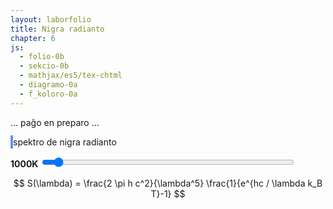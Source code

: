 ```yaml
---
layout: laborfolio
title: Nigra radianto
chapter: 6
js:
  - folio-0b
  - sekcio-0b 
  - mathjax/es5/tex-chtml
  - diagramo-0a
  - f_koloro-0a
---
```


... paĝo en preparo ...


<!-- 

https://en.wikipedia.org/wiki/Black_body
https://en.wikipedia.org/wiki/Planck%27s_law
https://en.wikipedia.org/wiki/Thermal_radiation
https://en.wikipedia.org/wiki/Planckian_locus
http://hyperphysics.phy-astr.gsu.edu/hbase/mod6.html#c4 

Derivado de la leĝo de Planck:
https://edisciplinas.usp.br/pluginfile.php/48089/course/section/16461/qsp_chapter10-plank.pdf
https://eng.libretexts.org/Bookshelves/Materials_Science/Supplemental_Modules_(Materials_Science)/Electronic_Properties/Solving_the_Ultraviolet_Catastrophe

... du termoj: unu priskribantaj la ondospecojn (laŭ frekvenco en volumero), la dua
priskribanta la energidistribuon laŭ Boltzmann-distribuo k Planck-Einstein-rilato
en termodinamiko ekvilibro.... la eblaj n en E=nhf

kiel klarigi la plank-ejnŝtejn-rilato...?
energio de unuopa oscilo 1Hz: E = h
energio proporcia al frekvenco: E = hf
n osciloj: E = nhf

kp. kineta energio: E = mv² (v=c: E = mc²)

-->

<style>
    canvas {
        border: 2px solid cornflowerblue;
    }
</style>


<canvas id="spektro" width="500" height="500"></canvas>
spektro de nigra radianto

<b id="temperaturo_info">1000K</b>
<input type="range" id="temperaturo" style="width: 50em; max-width: 80%" min="300" max="15000" value="1000" step="100" onchange="aktualigo()" oninput="aktualigo_info()">


<script>
    
const canvas = document.getElementById("spektro");
const dgr = new Diagramo(canvas);

/*
/// konstantoj
const h = 6.62607015e-34 ;// Planka efikokvantumo en Js
const c = 2.99792458e8; // lumrapido en m/s
const kB = 1.380649e-23; // Boltzmann-konstanto en J/K

const c1 = 2*h*c*c; // *Math.PI
const c2 = h*c/kB; // faktoro por nm: 1e9
*/

function aktualigo_info() {
    const temp = ĝi('#temperaturo').value;
    ĝi('#temperaturo_info').textContent = temp + 'K';
}

function aktualigo() {
    const T = ĝi('#temperaturo').value;
    const lmin = 100, lmax=1500;
    /*
    const ss = Koloro.spektro(lmax,T)
    const smax = 10**(Math.ceil(Math.log10(ss)));
    */
    /*
    let smax = 1e15;
    if (T<600) smax=1e6;
    else if (T<800) smax=1e8;
    else if (T<1200) smax=1e10;
    else if (T<1600) smax=1e11;
    else if (T<2400) smax=1e12
    else if (T<3800) smax = 1e13;
    else if (T<6100) smax = 1e14;
    */
    //ctx.clearRect(0, 0, canvas.width, canvas.height);
    dgr.viŝu("black");
    plot(lmin,lmax,T,"white");
    radimakulo(T);
}


function plot(lmin,lmax,T,koloro="black") {
    // kalkulu spektrovaloron por ĉiu x (0..width)
    const dl = (lmax-lmin)/canvas.width;
    let S = []; //, smax = 0;
    let K = [];
    let smax = 0;
    ///debugger;
    for (let l=lmin;l<lmax;l+=dl) {
        const s = Koloro.spektro(l,T);
        // if (s>smax) smax = s;
        S.push(s);
        smax = Math.max(s,smax);
        // lumkoloro
        const k = Koloro.lumkoloro(l);
        K.push(k);
    }

    // desegnu la skalojn
    // x: ondolongo
    dgr.skalo_x(lmin,lmax,10,100,0,"nm","white");
    // x-supre: frekvenco
    dgr.skalo_x(lmin,lmax,20,200,3,"THz","white",true,Koloro.frekv);
    // y: spektro
    let ymax = 10**(Math.ceil(Math.log10(smax)));
    if (ymax<100) ymax = 100;
    dgr.skalo_y(0,ymax,ymax/100,ymax/10,1,"","white");

    // desegnu la kurbon
    sy = (canvas.height-2)/ymax;
    ///console.log("ymax: "+ymax+" sy: "+sy);    
    for (let x=0;x<canvas.width;x++) {
        const y = Math.trunc(sy*S[x]);
        // montru videblan spektron
        if (K[x] != "#000000") {
            //vlinio(x,K[x],ctx);
            dgr.linio(x,0,x,canvas.height,K[x]);
        }
        // desegnu radiecon
        // punkto(x,canvas.height-y,1,koloro,ctx);
        dgr.punkto(x,canvas.height-y,1,koloro)
        //console.log("x: "+x+" y:" +y);
    }
}

// testu lumkoloro
//console.log(Koloro.lumkoloro(500));

/*
const lmin = 100, lmax=5000;
const smax = 6e13;
plot(lmin,lmax,smax,3000,"red");
plot(lmin,lmax,smax,4000,"brown");
plot(lmin,lmax,smax,5000,"green");
plot(lmin,lmax,smax,6000,"blue");
plot(lmin,lmax,smax,7000,"violet");
*/

function radimakulo(T) {

/*
    // gammo-korekto
    const g = 0.055;

    const k = Koloro.nigra_radianto_rgb(T).map(x => {
        if (x <= 0.0031308)
            x = 12.92 * x;
        else
            x = (1+g) * x**(1/2.4) - g

        return Math.trunc(255*x);
    });     
    */
    const [r,g,b] = Koloro.nigra_radianto_rgb(T);
    const kstr = Koloro.rgb_gammo(r,g,b,0.8); // `rgb(${k[0]},${k[1]},${k[2]})`;
    console.log(kstr);
    // ankoraŭ la koloro ne ĝustas
    dgr.punkto(canvas.width-50,60,25,kstr);
}

// desegnu
aktualigo();

</script>



$$ S(\lambda) = \frac{2 \pi h c^2}{\lambda^5} \frac{1}{e^{hc / \lambda k_B T}-1} $$
